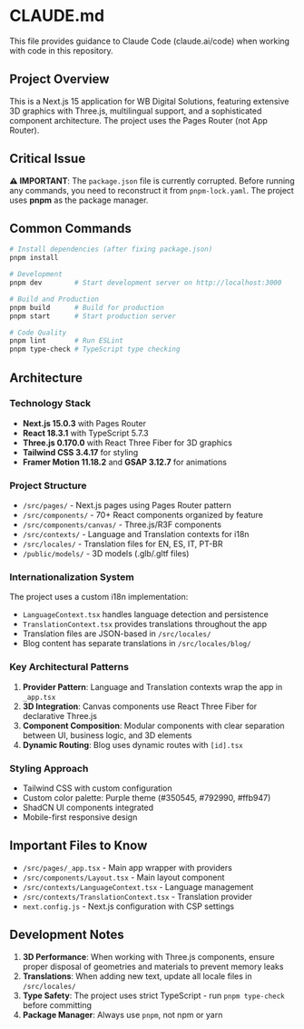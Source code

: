 # CLAUDE.md

This file provides guidance to Claude Code (claude.ai/code) when working with code in this repository.

## Project Overview

This is a Next.js 15 application for WB Digital Solutions, featuring extensive 3D graphics with Three.js, multilingual support, and a sophisticated component architecture. The project uses the Pages Router (not App Router).

## Critical Issue

**⚠️ IMPORTANT**: The `package.json` file is currently corrupted. Before running any commands, you need to reconstruct it from `pnpm-lock.yaml`. The project uses **pnpm** as the package manager.

## Common Commands

```bash
# Install dependencies (after fixing package.json)
pnpm install

# Development
pnpm dev        # Start development server on http://localhost:3000

# Build and Production
pnpm build      # Build for production
pnpm start      # Start production server

# Code Quality
pnpm lint       # Run ESLint
pnpm type-check # TypeScript type checking
```

## Architecture

### Technology Stack
- **Next.js 15.0.3** with Pages Router
- **React 18.3.1** with TypeScript 5.7.3
- **Three.js 0.170.0** with React Three Fiber for 3D graphics
- **Tailwind CSS 3.4.17** for styling
- **Framer Motion 11.18.2** and **GSAP 3.12.7** for animations

### Project Structure
- `/src/pages/` - Next.js pages using Pages Router pattern
- `/src/components/` - 70+ React components organized by feature
- `/src/components/canvas/` - Three.js/R3F components
- `/src/contexts/` - Language and Translation contexts for i18n
- `/src/locales/` - Translation files for EN, ES, IT, PT-BR
- `/public/models/` - 3D models (.glb/.gltf files)

### Internationalization System
The project uses a custom i18n implementation:
- `LanguageContext.tsx` handles language detection and persistence
- `TranslationContext.tsx` provides translations throughout the app
- Translation files are JSON-based in `/src/locales/`
- Blog content has separate translations in `/src/locales/blog/`

### Key Architectural Patterns
1. **Provider Pattern**: Language and Translation contexts wrap the app in `_app.tsx`
2. **3D Integration**: Canvas components use React Three Fiber for declarative Three.js
3. **Component Composition**: Modular components with clear separation between UI, business logic, and 3D elements
4. **Dynamic Routing**: Blog uses dynamic routes with `[id].tsx`

### Styling Approach
- Tailwind CSS with custom configuration
- Custom color palette: Purple theme (#350545, #792990, #ffb947)
- ShadCN UI components integrated
- Mobile-first responsive design

## Important Files to Know

- `/src/pages/_app.tsx` - Main app wrapper with providers
- `/src/components/Layout.tsx` - Main layout component
- `/src/contexts/LanguageContext.tsx` - Language management
- `/src/contexts/TranslationContext.tsx` - Translation provider
- `next.config.js` - Next.js configuration with CSP settings

## Development Notes

1. **3D Performance**: When working with Three.js components, ensure proper disposal of geometries and materials to prevent memory leaks
2. **Translations**: When adding new text, update all locale files in `/src/locales/`
3. **Type Safety**: The project uses strict TypeScript - run `pnpm type-check` before committing
4. **Package Manager**: Always use `pnpm`, not npm or yarn